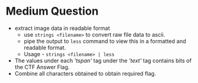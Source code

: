 # Medium Question
- extract image data in readable format
  - use ```strings <filename>``` to convert raw file data to ascii.
  - pipe the output to ```less``` command to view this in a formatted and readable format.
  - Usage - ```strings <filename> | less```
- The values under each *'tspan'* tag under the *'text'* tag contains bits of the CTF Answer Flag.
- Combine all characters obtained to obtain required flag.
